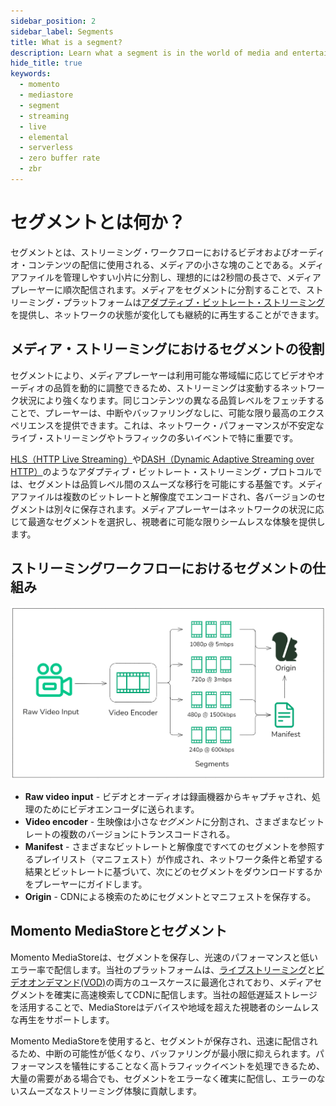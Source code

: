 ```yaml
---
sidebar_position: 2
sidebar_label: Segments
title: What is a segment?
description: Learn what a segment is in the world of media and entertainment.
hide_title: true
keywords:
  - momento
  - mediastore
  - segment
  - streaming
  - live
  - elemental
  - serverless
  - zero buffer rate
  - zbr
---
```


# セグメントとは何か？

セグメントとは、ストリーミング・ワークフローにおけるビデオおよびオーディオ・コンテンツの配信に使用される、メディアの小さな塊のことである。メディアファイルを管理しやすい小片に分割し、理想的には2秒間の長さで、メディアプレーヤーに順次配信されます。メディアをセグメントに分割することで、ストリーミング・プラットフォームは[アダプティブ・ビットレート・ストリーミング](/mediastore/performance/adaptive-bitrates/how-it-works)を提供し、ネットワークの状態が変化しても継続的に再生することができます。

## メディア・ストリーミングにおけるセグメントの役割

セグメントにより、メディアプレーヤーは利用可能な帯域幅に応じてビデオやオーディオの品質を動的に調整できるため、ストリーミングは変動するネットワーク状況により強くなります。同じコンテンツの異なる品質レベルをフェッチすることで、プレーヤーは、中断やバッファリングなしに、可能な限り最高のエクスペリエンスを提供できます。これは、ネットワーク・パフォーマンスが不安定なライブ・ストリーミングやトラフィックの多いイベントで特に重要です。

[HLS（HTTP Live Streaming）](/mediastore/performance/adaptive-bitrates/hls)や[DASH（Dynamic Adaptive Streaming over HTTP）](/mediastore/performance/adaptive-bitrates/dash)のようなアダプティブ・ビットレート・ストリーミング・プロトコルでは、セグメントは品質レベル間のスムーズな移行を可能にする基盤です。メディアファイルは複数のビットレートと解像度でエンコードされ、各バージョンのセグメントは別々に保存されます。メディアプレーヤーはネットワークの状況に応じて最適なセグメントを選択し、視聴者に可能な限りシームレスな体験を提供します。

## ストリーミングワークフローにおけるセグメントの仕組み

![Diagram of segments in media streaming](../images/segments.png)

* **Raw video input** - ビデオとオーディオは録画機器からキャプチャされ、処理のためにビデオエンコーダに送られます。
* **Video encoder** - 生映像は小さな*セグメント*に分割され、さまざまなビットレートの複数のバージョンにトランスコードされる。
* **Manifest** - さまざまなビットレートと解像度ですべてのセグメントを参照するプレイリスト（マニフェスト）が作成され、ネットワーク条件と希望する結果とビットレートに基づいて、次にどのセグメントをダウンロードするかをプレーヤーにガイドします。
* **Origin** - CDNによる検索のためにセグメントとマニフェストを保存する。

## Momento MediaStoreとセグメント

Momento MediaStoreは、セグメントを保存し、光速のパフォーマンスと低いエラー率で配信します。当社のプラットフォームは、[ライブストリーミング](/mediastore/streaming/live-streaming/how-it-works)と[ビデオオンデマンド(VOD)](/mediastore/streaming/video-on-demand/media-storage)の両方のユースケースに最適化されており、メディアセグメントを確実に高速検索してCDNに配信します。当社の超低遅延ストレージを活用することで、MediaStoreはデバイスや地域を超えた視聴者のシームレスな再生をサポートします。

Momento MediaStoreを使用すると、セグメントが保存され、迅速に配信されるため、中断の可能性が低くなり、バッファリングが最小限に抑えられます。パフォーマンスを犠牲にすることなく高トラフィックイベントを処理できるため、大量の需要がある場合でも、セグメントをエラーなく確実に配信し、エラーのないスムーズなストリーミング体験に貢献します。
